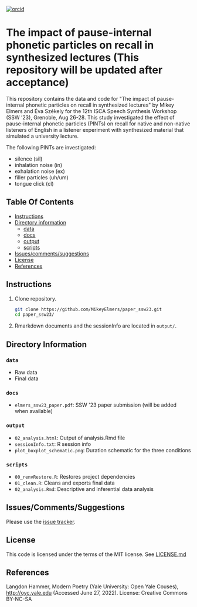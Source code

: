 [![orcid](https://img.shields.io/badge/ORCID-0000--0002--3929--788X-green?style=plastic&logo=orcid&url=https://orcid.org/0000-0002-3929-788X)](https://orcid.org/0000-0002-3929-788X)

# The impact of pause-internal phonetic particles on recall in synthesized lectures (This repository will be updated after acceptance)
This repository contains the data and code for "The impact of pause-internal phonetic particles on recall in synthesized lectures" by Mikey Elmers and Éva Székely for the 12th ISCA Speech Synthesis Workshop (SSW ’23), Grenoble, Aug 26-28. This study investigated the effect of pause-internal phonetic particles (PINTs) on recall for native and non-native listeners of English in a listener experiment with synthesized material that simulated a university lecture.

The following PINTs are investigated: 

* silence (sil)
* inhalation noise (in)
* exhalation noise (ex)
* filler particles (uh/um)
* tongue click (cl)

## Table Of Contents

- [Instructions](#instructions)
- [Directory information](#directory-information)
    * [data](#data)
    * [docs](#docs)
    * [output](#output)
    * [scripts](#scripts)
- [Issues/comments/suggestions](#issuescommentssuggestions)
- [License](#license)
- [References](#references)

## Instructions
1. Clone repository.
   ```bash
   git clone https://github.com/MikeyElmers/paper_ssw23.git
   cd paper_ssw23/
   ```
2. Rmarkdown documents and the sessionInfo are located in `output/`.

## Directory Information
### `data`
- Raw data
- Final data

### `docs`
- `elmers_ssw23_paper.pdf`: SSW '23 paper submission (will be added when available)

### `output`
- `02_analysis.html`: Output of analysis.Rmd file
- `sessionInfo.txt`: R session info
- `plot_boxplot_schematic.png`: Duration schematic for the three conditions

### `scripts`
- `00_renvRestore.R`: Restores project dependencies
- `01_clean.R`: Cleans and exports final data
- `02_analysis.Rmd`: Descriptive and inferential data analysis

## Issues/Comments/Suggestions
Please use the [issue tracker](https://github.com/MikeyElmers/paper_ssw23/issues). 

## License
This code is licensed under the terms of the MIT license. See [LICENSE.md](https://github.com/MikeyElmers/paper_ssw23/blob/main/LICENSE.md) 

## References
Langdon Hammer, Modern Poetry (Yale University: Open Yale Couses), http://oyc.yale.edu (Accessed June 27, 2022). License: Creative Commons BY-NC-SA

